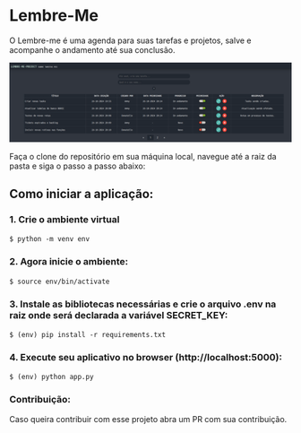 # Lembre-Me
O Lembre-me é uma agenda para suas tarefas e projetos, salve e acompanhe o andamento até sua conclusão.

![image](static/images/lembre_1.png)

Faça o clone do repositório em sua máquina local, navegue até a raiz da pasta e siga o passo a passo abaixo:

## Como iniciar a aplicação:

### 1. Crie o ambiente virtual
```
$ python -m venv env
```

### 2. Agora inicie o ambiente:
```
$ source env/bin/activate
```

### 3. Instale as bibliotecas necessárias e crie o arquivo .env na raiz onde será declarada a variável SECRET_KEY:
```
$ (env) pip install -r requirements.txt
```

### 4. Execute seu aplicativo no browser (http://localhost:5000):
```
$ (env) python app.py
```

### Contribuição:
Caso queira contribuir com esse projeto abra um PR com sua contribuição.
